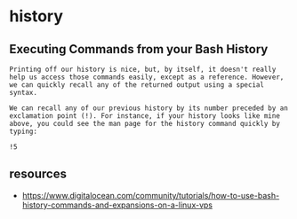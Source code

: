# history


## Executing Commands from your Bash History
~~~
Printing off our history is nice, but, by itself, it doesn't really help us access those commands easily, except as a reference. However, we can quickly recall any of the returned output using a special syntax.

We can recall any of our previous history by its number preceded by an exclamation point (!). For instance, if your history looks like mine above, you could see the man page for the history command quickly by typing:

!5
~~~


## resources
- https://www.digitalocean.com/community/tutorials/how-to-use-bash-history-commands-and-expansions-on-a-linux-vps
